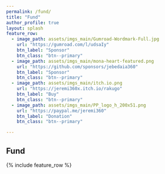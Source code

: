 ```yaml
---
permalink: /fund/
title: "Fund"
author_profile: true
layout: splash
feature_row:
  - image_path: assets/imgs_main/Gumroad-Wordmark-Full.jpg
    url: "https://gumroad.com/l/udsaIy"
    btn_label: "Sponsor"
    btn_class: "btn--primary"
  - image_path: assets/imgs_main/mona-heart-featured.png
    url: "https://github.com/sponsors/jebedaia360"
    btn_label: "Sponsor"
    btn_class: "btn--primary"
  - image_path: assets/imgs_main/itch.io.png
    url: "https://jeremi360x.itch.io/rakugo"
    btn_label: "Buy"
    btn_class: "btn--primary"
  - image_path: assets/imgs_main/PP_logo_h_200x51.png
    url: "https://paypal.me/jeremi360"
    btn_label: "Donation"
    btn_class: "btn--primary"

---
```


## Fund

{% include feature_row %}
